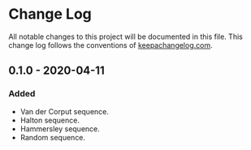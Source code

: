# Change Log
All notable changes to this project will be documented in this file. This change log follows the conventions of [keepachangelog.com](http://keepachangelog.com/).

## 0.1.0 - 2020-04-11
### Added
- Van der Corput sequence.
- Halton sequence.
- Hammersley sequence.
- Random sequence.
